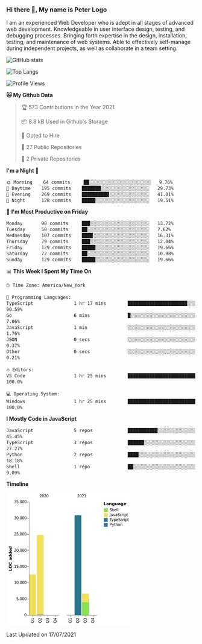 ### Hi there 👋, My name is Peter Logo

I am an experienced Web Developer who is adept in all stages of advanced web development. Knowledgeable in user interface design, 
testing, and debugging processes. Bringing forth expertise in the design, installation, testing, and maintenance of web systems. 
Able to effectively self-manage during independent projects, as well as collaborate in a team setting.

![GitHub stats](https://github-readme-stats.vercel.app/api?username=peterlogo&show_icons=true&count_private=true&theme=dark)

![Top Langs](https://github-readme-stats.vercel.app/api/top-langs/?username=peterlogo&theme=dark&layout=compact&langs_count=8)

<!--START_SECTION:waka-->
![Profile Views](http://img.shields.io/badge/Profile%20Views-17-blue)

**🐱 My Github Data** 

> 🏆 573 Contributions in the Year 2021
 > 
> 📦 8.8 kB Used in Github's Storage 
 > 
> 💼 Opted to Hire
 > 
> 📜 27 Public Repositories 
 > 
> 🔑 2 Private Repositories  
 > 
**I'm a Night 🦉** 

```text
🌞 Morning    64 commits     ██░░░░░░░░░░░░░░░░░░░░░░░   9.76% 
🌆 Daytime    195 commits    ███████░░░░░░░░░░░░░░░░░░   29.73% 
🌃 Evening    269 commits    ██████████░░░░░░░░░░░░░░░   41.01% 
🌙 Night      128 commits    █████░░░░░░░░░░░░░░░░░░░░   19.51%

```
📅 **I'm Most Productive on Friday** 

```text
Monday       90 commits     ███░░░░░░░░░░░░░░░░░░░░░░   13.72% 
Tuesday      50 commits     ██░░░░░░░░░░░░░░░░░░░░░░░   7.62% 
Wednesday    107 commits    ████░░░░░░░░░░░░░░░░░░░░░   16.31% 
Thursday     79 commits     ███░░░░░░░░░░░░░░░░░░░░░░   12.04% 
Friday       129 commits    █████░░░░░░░░░░░░░░░░░░░░   19.66% 
Saturday     72 commits     ██░░░░░░░░░░░░░░░░░░░░░░░   10.98% 
Sunday       129 commits    █████░░░░░░░░░░░░░░░░░░░░   19.66%

```


📊 **This Week I Spent My Time On** 

```text
⌚︎ Time Zone: America/New_York

💬 Programming Languages: 
TypeScript               1 hr 17 mins        ██████████████████████░░░   90.59% 
Go                       6 mins              █░░░░░░░░░░░░░░░░░░░░░░░░   7.06% 
JavaScript               1 min               ░░░░░░░░░░░░░░░░░░░░░░░░░   1.76% 
JSON                     0 secs              ░░░░░░░░░░░░░░░░░░░░░░░░░   0.37% 
Other                    0 secs              ░░░░░░░░░░░░░░░░░░░░░░░░░   0.21%

🔥 Editors: 
VS Code                  1 hr 25 mins        █████████████████████████   100.0%

💻 Operating System: 
Windows                  1 hr 25 mins        █████████████████████████   100.0%

```

**I Mostly Code in JavaScript** 

```text
JavaScript               5 repos             ███████████░░░░░░░░░░░░░░   45.45% 
TypeScript               3 repos             ██████░░░░░░░░░░░░░░░░░░░   27.27% 
Python                   2 repos             ████░░░░░░░░░░░░░░░░░░░░░   18.18% 
Shell                    1 repo              ██░░░░░░░░░░░░░░░░░░░░░░░   9.09%

```


**Timeline**

![Chart not found](https://raw.githubusercontent.com/peterlogo/peterlogo/main/charts/bar_graph.png) 


 Last Updated on 17/07/2021
<!--END_SECTION:waka-->


